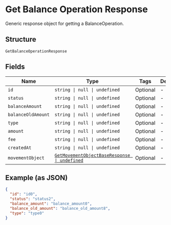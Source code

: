
# Get Balance Operation Response

Generic response object for getting a BalanceOperation.

## Structure

`GetBalanceOperationResponse`

## Fields

| Name | Type | Tags | Description |
|  --- | --- | --- | --- |
| `id` | `string \| null \| undefined` | Optional | - |
| `status` | `string \| null \| undefined` | Optional | - |
| `balanceAmount` | `string \| null \| undefined` | Optional | - |
| `balanceOldAmount` | `string \| null \| undefined` | Optional | - |
| `type` | `string \| null \| undefined` | Optional | - |
| `amount` | `string \| null \| undefined` | Optional | - |
| `fee` | `string \| null \| undefined` | Optional | - |
| `createdAt` | `string \| null \| undefined` | Optional | - |
| `movementObject` | [`GetMovementObjectBaseResponse \| undefined`](../../doc/models/get-movement-object-base-response.md) | Optional | - |

## Example (as JSON)

```json
{
  "id": "id0",
  "status": "status2",
  "balance_amount": "balance_amount0",
  "balance_old_amount": "balance_old_amount8",
  "type": "type0"
}
```

